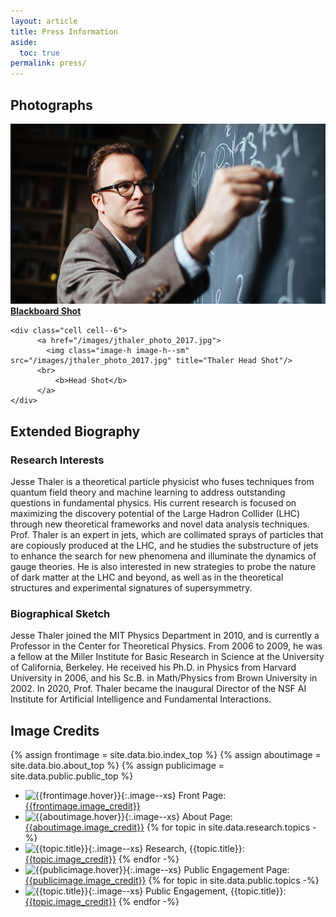 ```yaml
---
layout: article
title: Press Information
aside:
  toc: true
permalink: press/
---
```


## Photographs

<div class="grid-container">
  <div class="grid grid--py-3">
    <div class="cell cell--6">
          <a href="/images/jthaler_mit_spotlight.jpg">
            <img class="image-h image-h--sm" src="/images//jthaler_mit_spotlight.jpg" title="Thaler Blackboard Shot"/>
          <br>
              <b>Blackboard Shot</b>
          </a>
    </div>
    
    <div class="cell cell--6">
          <a href="/images/jthaler_photo_2017.jpg">
            <img class="image-h image-h--sm" src="/images/jthaler_photo_2017.jpg" title="Thaler Head Shot"/>
          <br>
              <b>Head Shot</b>
          </a>
    </div>
  </div>
</div>

## Extended Biography

### Research Interests

Jesse Thaler is a theoretical particle physicist who fuses techniques from quantum field theory and machine learning to address outstanding questions in fundamental physics.  His current research is focused on maximizing the discovery potential of the Large Hadron Collider (LHC) through new theoretical frameworks and novel data analysis techniques.  Prof. Thaler is an expert in jets, which are collimated sprays of particles that are copiously produced at the LHC, and he studies the substructure of jets to enhance the search for new phenomena and illuminate the dynamics of gauge theories.  He is also interested in new strategies to probe the nature of dark matter at the LHC and beyond, as well as in the theoretical structures and experimental signatures of supersymmetry.

### Biographical Sketch

Jesse Thaler joined the MIT Physics Department in 2010, and is currently a Professor in the Center for Theoretical Physics.  From 2006 to 2009, he was a fellow at the Miller Institute for Basic Research in Science at the University of California, Berkeley.  He received his Ph.D. in Physics from Harvard University in 2006, and his Sc.B. in Math/Physics from Brown University in 2002.   In 2020, Prof. Thaler became the inaugural Director of the NSF AI Institute for Artificial Intelligence and Fundamental Interactions.

## Image Credits

{% assign frontimage = site.data.bio.index_top %}
{% assign aboutimage = site.data.bio.about_top %}
{% assign publicimage = site.data.public.public_top %}

  * ![{{frontimage.hover}}]({{frontimage.image}}){:.image--xs} Front Page: [{{frontimage.image_credit}}](frontimage.image_url)
  * ![{{aboutimage.hover}}]({{aboutimage.image}}){:.image--xs} About Page: [{{aboutimage.image_credit}}](aboutimage.image_url)
{% for topic in site.data.research.topics -%}
  * ![{{topic.title}}]({{topic.image}}){:.image--xs} Research, {{topic.title}}: [{{topic.image_credit}}]({{topic.image_url}})
{% endfor -%}
  * ![{{publicimage.hover}}]({{publicimage.image}}){:.image--xs} Public Engagement Page: [{{publicimage.image_credit}}](publicimage.image_url)
{% for topic in site.data.public.topics -%}
  * ![{{topic.title}}]({{topic.image}}){:.image--xs} Public Engagement, {{topic.title}}: [{{topic.image_credit}}]({{topic.image_url}})
{% endfor -%}
